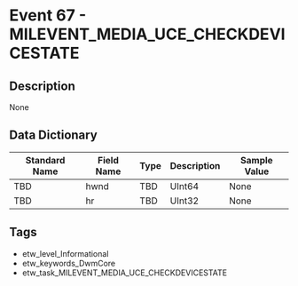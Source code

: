 # Event 67 - MILEVENT_MEDIA_UCE_CHECKDEVICESTATE

## Description
None

## Data Dictionary
|Standard Name|Field Name|Type|Description|Sample Value|
|---|---|---|---|---|
|TBD|hwnd|TBD|UInt64|None|None|
|TBD|hr|TBD|UInt32|None|None|

## Tags
* etw_level_Informational
* etw_keywords_DwmCore
* etw_task_MILEVENT_MEDIA_UCE_CHECKDEVICESTATE